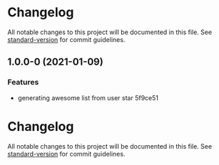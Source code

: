 # Changelog

All notable changes to this project will be documented in this file. See [standard-version](https://github.com/conventional-changelog/standard-version) for commit guidelines.

## 1.0.0-0 (2021-01-09)


### Features

* generating awesome list from user star 5f9ce51

# Changelog

All notable changes to this project will be documented in this file. See [standard-version](https://github.com/conventional-changelog/standard-version) for commit guidelines.
